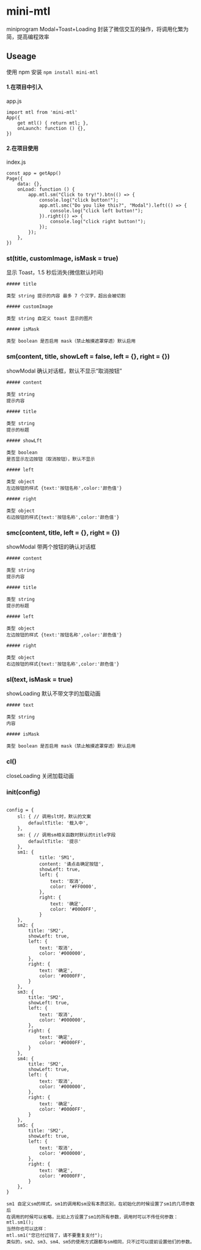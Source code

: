 # mini-mtl

miniprogram Modal+Toast+Loading
封装了微信交互的操作，将调用化繁为简，提高编程效率

## Useage

使用 npm 安装
`npm install mini-mtl`

#### 1.在项目中引入

app.js

```
import mtl from 'mini-mtl'
App({
    get mtl() { return mtl; },
    onLaunch: function () {},
})
```

#### 2.在项目使用

index.js

```
const app = getApp()
Page({
    data: {},
    onLoad: function () {
        app.mtl.sm("Click to try!").btn(() => {
            console.log("click button!");
            app.mtl.smc("Do you like this?", "Modal").left(() => {
                console.log("click left button!");
            }).right(() => {
                console.log("click right button!");
            });
        });
    },
})

```

### st(title, customImage, isMask = true)

显示 Toast，1.5 秒后消失(微信默认时间)

```
##### title

类型 string 提示的内容 最多 7 个汉字，超出会被切割

##### customImage

类型 string 自定义 toast 显示的图片

##### isMask

类型 boolean 是否启用 mask（禁止触摸遮罩穿透）默认启用
```

### sm(content, title, showLeft = false, left = {}, right = {})

showModal 确认对话框，默认不显示“取消按钮”

```
##### content

类型 string
提示内容

##### title

类型 string
提示的标题

##### showLft

类型 boolean
是否显示左边按钮（取消按钮），默认不显示

##### left

类型 object
左边按钮的样式 {text:'按钮名称',color:'颜色值'}

##### right

类型 object
右边按钮的样式{text:'按钮名称',color:'颜色值'}
```

### smc(content, title, left = {}, right = {})

showModal 带两个按钮的确认对话框

```
##### content

类型 string
提示内容

##### title

类型 string
提示的标题

##### left

类型 object
左边按钮的样式 {text:'按钮名称',color:'颜色值'}

##### right

类型 object
右边按钮的样式{text:'按钮名称',color:'颜色值'}
```

### sl(text, isMask = true)

showLoading 默认不带文字的加载动画

```
##### text

类型 string
内容

##### isMask

类型 boolean 是否启用 mask（禁止触摸遮罩穿透）默认启用
```

### cl()

closeLoading 关闭加载动画

### init(config)

```

config = {
    sl: { // 调用slt时，默认的文案
        defaultTitle: '载入中',
    },
    sm: { // 调用sm相关函数时默认的title字段
        defaultTitle: '提示'
    },
    sm1: {
            title: 'SM1',
            content: '请点击确定按钮',
            showLeft: true,
            left: {
                text: '取消',
                color: '#FF0000',
            },
            right: {
                text: '确定',
                color: '#0000FF',
            }
    },
    sm2: {
        title: 'SM2',
        showLeft: true,
        left: {
            text: '取消',
            color: '#000000',
        },
        right: {
            text: '确定',
            color: '#0000FF',
        }
    },
    sm3: {
        title: 'SM2',
        showLeft: true,
        left: {
            text: '取消',
            color: '#000000',
        },
        right: {
            text: '确定',
            color: '#0000FF',
        }
    },
    sm4: {
        title: 'SM2',
        showLeft: true,
        left: {
            text: '取消',
            color: '#000000',
        },
        right: {
            text: '确定',
            color: '#0000FF',
        }
    },
    sm5: {
        title: 'SM2',
        showLeft: true,
        left: {
            text: '取消',
            color: '#000000',
        },
        right: {
            text: '确定',
            color: '#0000FF',
        }
    },
}

sm1 自定义sm的样式，sm1的调用和sm没有本质区别，在初始化的时候设置了sm1的几项参数后
在调用的时候可以省略，比如上方设置了sm1的所有参数，调用时可以不传任何参数：
mtl.sm1();
当然你也可以这样：
mtl.sm1("您已付过钱了，请不要重复支付");
类似的，sm2、sm3、sm4、sm5的使用方式跟都与sm相同，只不过可以提前设置他们的参数。

```
